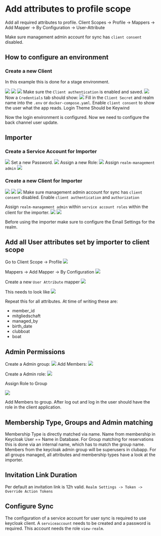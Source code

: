 # Add attributes to profile scope

Add all required attributes to profile.
Client Scopes -> Profile -> Mappers -> Add Mapper -> By Configuration -> User-Attribute

Make sure management admin account for sync has `client consent` disabled.

## How to configure an environment
### Create a new Client

In this example this is done for a stage environment.

![](keycloak-screenshot/image.png)
![](keycloak-screenshot/image-1.png)
![](keycloak-screenshot/image-2.png)
Make sure the `Client authentication` is enabled and saved.
![](keycloak-screenshot/image-3.png)
Now a `Credentials` tab should show:
![](keycloak-screenshot/image-4.png)
Fill in the `Client Secret` and realm name into the `.env` or `docker-compose.yaml`.
Enable `client consent` to show the user what the app reads.
Login Theme Should be Keywind

Now the login environment is configured. Now we need to configure the back channel user update.

## Importer
### Create a Service Account for Importer

![](keycloak-screenshot/image-5.png)
Set a new Password.
![](keycloak-screenshot/image-6.png)
Assign a new Role:
![](keycloak-screenshot/image-7.png)
Assign `realm-management admin`
![](keycloak-screenshot/image-8.png)

### Create a new Client for Importer

![](keycloak-screenshot/image-9.png)
![](keycloak-screenshot/image-10.png)
![](keycloak-screenshot/image-11.png)
Make sure management admin account for sync has `client consent` disabled.
Enable `client authentication` and `authorization`

Assign `realm-management admin` within `service account roles` within the client for the importer.
![](keycloak-screenshot/image-12.png)
![](keycloak-screenshot/image-13.png)

Before using the importer make sure to configure the Email Settings for the realm.

## Add all User attributes set by importer to client scope

Go to Client Scope -> Profile
![](keycloak-screenshot/image-14.png)

Mappers -> Add Mapper -> By Configuration
![](keycloak-screenshot/image-15.png)

Create a new `User Attribute` mapper
![](keycloak-screenshot/image-16.png)

This needs to look like
![](keycloak-screenshot/image-17.png)

Repeat this for all attributes.
At time of writing these are:
- member_id
- mitgliedschaft
- managed_by
- birth_date
- clubboat
- boat

## Admin Permissions
Create a Admin group:
![](keycloak-screenshot/image-18.png)
Add Members:
![](keycloak-screenshot/image-19.png)

Create a Admin role:
![](keycloak-screenshot/image-20.png)

Assign Role to Group

![](keycloak-screenshot/image-21.png)

Add Members to group. After log out and log in the user should have the role in the client application.

## Membership Type, Groups and Admin matching
Membership Type is directly matched via name. Name from membership in Keycloak User == Name in Database.
For Group matching for reservations this is done via an internal name, which has to match the group name.
Members from the keycloak admin group will be superusers in clubapp.
For all groups managed, all attributes and membership types have a look at the importer.

## Invitation Link Duration
Per default an invitation link is 12h valid.
`Realm Settings -> Token -> Override Action Tokens`

## Configure Sync

The configuration of a service account for user sync is required to use keycloak client.
A `serviceaccount` needs to be created and a password is required.
This account needs the role `view-realm`.
